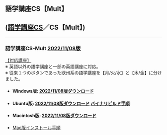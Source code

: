 ## 語学講座CS【Mult】     
## ([語学講座CS](https://csreviser.github.io/CS-English/)／CS【Mult】)
***
### 語学講座CS-Mult [2022/11/08版](https://github.com/CSReviser/CS-Mult/releases/tag/20221108)                 
                
[【対応講座】](https://github.com/CSReviser/CS-Mult/wiki/%E5%AF%BE%E5%BF%9C%E8%AC%9B%E5%BA%A7)            
※ 英語以外の語学講座と一部の英語講座に対応。          
※ 従来１つのボタンであった欧州系の語学講座を【月/火/水】と【木/金】に分けました。              
   - #### Windows版: [2022/11/08版ダウンロード](https://github.com/CSReviser/CS-Mult/releases/download/20221108/CS-Mult-Windows-20221108.zip)                          
   - #### Ubuntu版: [2022/11/08版ダウンロード](https://github.com/CSReviser/CS-Mult/releases/download/20221108/CS-Mult-Ubuntu-qt5-20221108.zip)                [バイナリビルド手順](https://github.com/CSReviser/CS-Mult/wiki/ubuntuビルド手順)                          
   - #### Macintosh版: [2022/11/08版ダウンロード](https://github.com/CSReviser/CS-Mult/releases/download/20221108/CS-Mult-Macintosh-22021108.dmg)
   -  [Mac版インストール手順](https://github.com/CSReviser/CS-English/wiki/Mac%E7%89%88%E3%82%A4%E3%83%B3%E3%82%B9%E3%83%88%E3%83%BC%E3%83%AB%E6%89%8B%E9%A0%86(%E3%83%91%E3%83%BC%E3%83%9F%E3%83%83%E3%82%B7%E3%83%A7%E3%83%B3%E6%B8%88))                          　　　           　　                            
